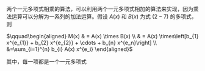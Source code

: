 
两个一元多项式相乘的算法，可以利用两个一元多项式相加的算法来实现，因为乘法运算可以分解为一系列的加法运算。假设 $A(x)$ 和 $B(x)$ 为式 $(2-7)$ 的多项式，则

$\qquad\begin{aligned} M(x) & = A(x) \times B(x) \\ & = A(x) \times\left[b_{1} x^{e_{1}} + b_{2} x^{e_{2}} + \cdots + b_{n} x^{e_n}\right] \\ &=\sum_{i=1}^{n} b_{i} A(x) x^{e_i} \end{aligned}$

其中，毎一项都是一个一元多项式
